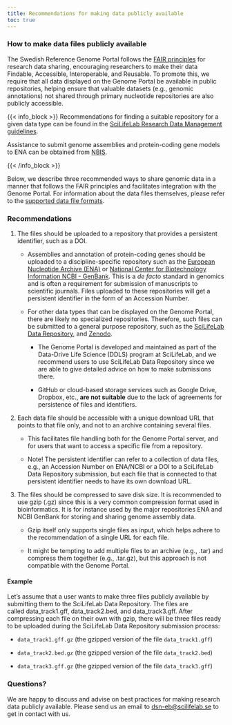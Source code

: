 ```yaml
---
title: Recommendations for making data publicly available
toc: true
---
```


### How to make data files publicly available

The Swedish Reference Genome Portal follows the <a href="https://www.go-fair.org/fair-principles/" target="_blank">FAIR principles</a> for research data sharing, encouraging researchers to make their data Findable, Accessible, Interoperable, and Reusable. To promote this, we require that all data displayed on the Genome Portal be available in public repositories, helping ensure that valuable datasets (e.g., genomic annotations) not shared through primary nucleotide repositories are also publicly accessible.

{{< info_block >}}
Recommendations for finding a suitable repository for a given data type can be found in the <a href="https://data-guidelines.scilifelab.se/data-life-cycle/share/" target="_blank">SciLifeLab Research Data Management guidelines</a>.

Assistance to submit genome assemblies and protein-coding gene models to ENA can be obtained from <a href="https://nbis.se/services/data-management-support/apply" target="_blank">NBIS</a>.

{{< /info_block >}}

Below, we describe three recommended ways to share genomic data in a manner that follows the FAIR principles and facilitates integration with the Genome Portal. For information about the data files themselves, please refer to the <a href="/contribute/supported_file_formats">supported data file formats</a>.

### Recommendations

1. The files should be uploaded to a repository that provides a persistent identifier, such as a DOI.

    - Assemblies and annotation of protein-coding genes should be uploaded to a discipline-specific repository such as the <a href="https://www.ebi.ac.uk/ena/browser/home" target="_blank">European Nucleotide Archive (ENA)</a>  or
    <a href=" https://www.ncbi.nlm.nih.gov/genbank/" target="_blank"> National Center for Biotechnology Information NCBI - GenBank</a>. This is a *de facto* standard in genomics and is often a requirement for submission of manuscripts to scientific journals. Files uploaded to these repositories will get a persistent identifier in the form of an Accession Number.

    - For other data types that can be displayed on the Genome Portal, there are likely no specialized repositories. Therefore, such files can be submitted to a general purpose repository, such as the <a href="https://figshare.scilifelab.se/" target="_blank">SciLifeLab Data Repository</a>, and <a href="https://zenodo.org/" target="_blank">Zenodo</a>.

        - The Genome Portal is developed and maintained as part of the Data-Drive Life Science (DDLS) program at SciLifeLab, and we recommend users to use SciLifeLab Data Repository since we are able to give detailed advice on how to make submissions there.

        - GitHub or cloud-based storage services such as Google Drive, Dropbox, etc., **are not suitable** due to the lack of agreements for persistence of files and identifiers.

2. Each data file should be accessible with a unique download URL that points to that file only, and not to an archive containing several files.

    - This facilitates file handling both for the Genome Portal server, and for users that want to access a specific file from a repository.

    - Note! The persistent identifier can refer to a collection of data files, e.g., an Accession Number on ENA/NCBI or a DOI to a SciLifeLab Data Repository submission, but each file that is connected to that persistent identifier needs to have its own download URL.

3. The files should be compressed to save disk size. It is recommended to use gzip (.gz) since this is a very common compression format used in bioinformatics. It is for instance used by the major repositories ENA and NCBI GenBank for storing and sharing genome assembly data.

    - Gzip itself only supports single files as input, which helps adhere to the recommendation of a single URL for each file.

    - It might be tempting to add multiple files to an archive (e.g., .tar) and compress them together (e.g., .tar.gz), but this approach is not compatible with the Genome Portal.

#### Example

Let’s assume that a user wants to make three files publicly available by submitting them to the SciLifeLab Data Repository. The files are called data_track1.gff, data_track2.bed, and data_track3.gff. After compressing each file on their own with gzip, there will be three files ready to be uploaded during the SciLifeLab Data Repository submission process:

- `data_track1.gff.gz` (the gzipped version of the file `data_track1.gff`)

- `data_track2.bed.gz` (the gzipped version of the file `data_track2.bed`)

- `data_track3.gff.gz` (the gzipped version of the file `data_track3.gff`)

### Questions?

We are happy to discuss and advise on best practices for making research data publicly available. Please send us an email to [dsn-eb@scilifelab.se](mailto:dsn-eb@scilifelab.se) to get in contact with us.

